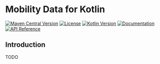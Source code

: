 # Mobility Data for Kotlin

[![Maven Central Version](https://img.shields.io/maven-central/v/dev.sargunv.mobility-data/gbfs?label=Maven)](https://central.sonatype.com/namespace/dev.sargunv.mobility-data)
[![License](https://img.shields.io/github/license/sargunv/mobility-data-kt?label=License)](https://github.com/sargunv/mobility-data-kt/blob/main/LICENSE)
[![Kotlin Version](https://img.shields.io/badge/dynamic/toml?url=https%3A%2F%2Fraw.githubusercontent.com%2Fsargunv%2Fmobility-data-kt%2Frefs%2Fheads%2Fmain%2Fgradle%2Flibs.versions.toml&query=versions.kotlin&prefix=v&logo=kotlin&label=Kotlin)](./gradle/libs.versions.toml)
[![Documentation](https://img.shields.io/badge/Documentation-blue?logo=MaterialForMkDocs&logoColor=white)](https://code.sargunv.dev/mobility-data-kt/)
[![API Reference](https://img.shields.io/badge/API_Reference-blue?logo=Kotlin&logoColor=white)](https://code.sargunv.dev/mobility-data-kt/api/)

## Introduction

TODO
